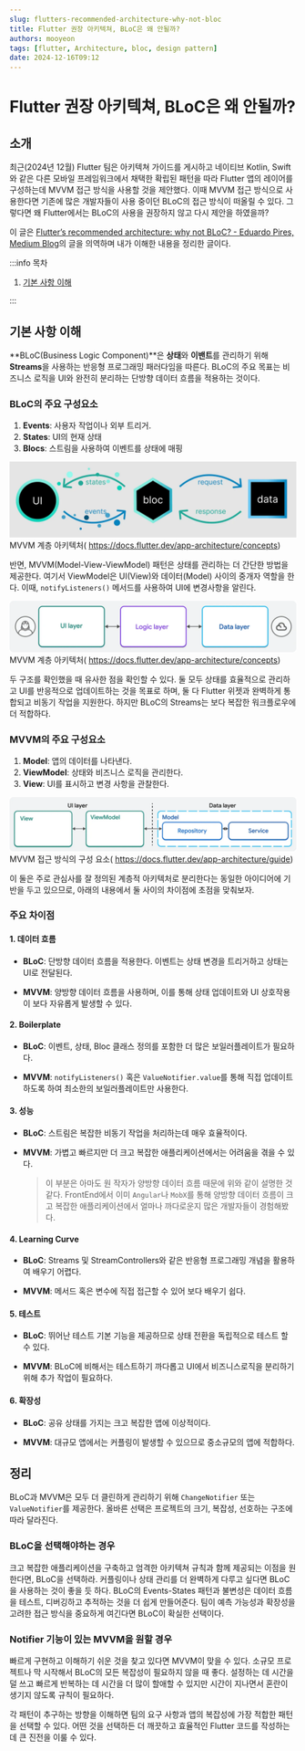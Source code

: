 ```yaml
---
slug: flutters-recommended-architecture-why-not-bloc
title: Flutter 권장 아키텍쳐, BLoC은 왜 안될까?
authors: mooyeon
tags: [flutter, Architecture, bloc, design pattern]
date: 2024-12-16T09:12
---
```


# Flutter 권장 아키텍쳐, BLoC은 왜 안될까?

## 소개

최근(2024년 12월) Flutter 팀은 아키텍쳐 가이드를 게시하고 네이티브 Kotlin, Swift와 같은 다른 모바일 프레임워크에서 채택한 확립된 패턴을 따라 Flutter 앱의 레이어를 구성하는데 MVVM 접근 방식을 사용할 것을 제안했다. 이때 MVVM 접근 방식으로 사용한다면 기존에 많은 개발자들이 사용 중이던 BLoC의 접근 방식이 떠올릴 수 있다. 그렇다면 왜 Flutter에서는 BLoC의 사용을 권장하지 않고 다시 제안을 하였을까?

이 글은 [Flutter’s recommended architecture: why not BLoC? - Eduardo Pires, Medium Blog](https://empires.medium.com/flutters-recommended-architecture-why-not-bloc-6cccc1d078d3)의 글을 의역하며 내가 이해한 내용을 정리한 글이다.

:::info 목차

1. [기본 사항 이해](#기본-사항-이해)

:::

<!--truncate-->

## 기본 사항 이해

**BLoC(Business Logic Component)**은 **상태**와 **이밴트**를 관리하기 위해 **Streams**을 사용하는 반응형 프로그래밍 패러다임을 따른다. BLoC의 주요 목표는 비즈니스 로직을 UI와 완전히 분리하는 단방향 데이터 흐름을 적용하는 것이다.

### BLoC의 주요 구성요소

1. **Events**: 사용자 작업이나 외부 트리거.
2. **States**: UI의 현재 상태
3. **Blocs**: 스트림을 사용하여 이벤트를 상태에 매핑

![Bloc Architecture](./images/2024-12-16-flutters-recommended-architecture-why-not-bloc/bloc_architecture.webp)
MVVM 계층 아키텍처( https://docs.flutter.dev/app-architecture/concepts)

반면, MVVM(Model-View-ViewModel) 패턴은 상태를 관리하는 더 간단한 방법을 제공한다. 여기서 ViewModel은 UI(View)와 데이터(Model) 사이의 중개자 역할을 한다. 이때, `notifyListeners()` 메서드를 사용하여 UI에 변경사항을 알린다.

![MVVM Architecture](./images/2024-12-16-flutters-recommended-architecture-why-not-bloc/mvvm_architecture.webp)
MVVM 계층 아키텍처( https://docs.flutter.dev/app-architecture/concepts)

두 구조를 확인했을 때 유사한 점을 확인할 수 있다. 둘 모두 상태를 효율적으로 관리하고 UI를 반응적으로 업데이트하는 것을 목표로 하며, 둘 다 Flutter 위젯과 완벽하게 통합되고 비동기 작업을 지원한다. 하지만 BLoC의 Streams는 보다 복잡한 워크플로우에 더 적합하다.

### MVVM의 주요 구성요소

1. **Model**: 앱의 데이터를 나타낸다.
2. **ViewModel**: 상태와 비즈니스 로직을 관리한다.
3. **View**: UI를 표시하고 변경 사항을 관찰한다.

![MVVM Architecture 1](./images/2024-12-16-flutters-recommended-architecture-why-not-bloc/mvvm_architecture_1.webp)
MVVM 접근 방식의 구성 요소( https://docs.flutter.dev/app-architecture/guide)

이 둘은 주로 관심사를 잘 정의된 계층적 아키텍처로 분리한다는 동일한 아이디어에 기반을 두고 있으므로, 아래의 내용에서 둘 사이의 차이점에 초점을 맞춰보자.

### 주요 차이점

#### 1. 데이터 흐름

- **BLoC**: 단방향 데이터 흐름을 적용한다. 이벤트는 상태 변경을 트리거하고 상태는 UI로 전달된다.

- **MVVM**: 양방향 데이터 흐름을 사용하며, 이를 통해 상태 업데이트와 UI 상호작용이 보다 자유롭게 발생할 수 있다.

#### 2. Boilerplate

- **BLoC**: 이벤트, 상태, Bloc 클래스 정의를 포함한 더 많은 보일러플레이트가 필요하다.

- **MVVM**: `notifyListeners()` 혹은 `ValueNotifier.value`를 통해 직접 업데이트하도록 하여 최소한의 보일러플레이트만 사용한다.

#### 3. 성능

- **BLoC**: 스트림은 복잡한 비동기 작업을 처리하는데 매우 효율적이다.

- **MVVM**: 가볍고 빠르지만 더 크고 복잡한 애플리케이션에서는 어려움을 겪을 수 있다.

  > 이 부분은 아마도 원 작자가 양방향 데이터 흐름 때문에 위와 같이 설명한 것 같다. FrontEnd에서 이미 `Angular`나 `MobX`를 통해 양방향 데이터 흐름이 크고 복잡한 애플리케이션에서 얼마나 까다로운지 많은 개발자들이 경험해봤다.

#### 4. Learning Curve

- **BLoC**: Streams 및 StreamControllers와 같은 반응형 프로그래밍 개념을 활용하여 배우기 어렵다.

- **MVVM**: 메서드 혹은 변수에 직접 접근할 수 있어 보다 배우기 쉽다.

#### 5. 테스트

- **BLoC**: 뛰어난 테스트 기본 기능을 제공하므로 상태 전환을 독립적으로 테스트 할 수 있다.

- **MVVM**: BLoC에 비해서는 테스트하기 까다롭고 UI에서 비즈니스로직을 분리하기 위해 추가 작업이 필요하다.

#### 6. 확장성

- **BLoC**: 공유 상태를 가지는 크고 복잡한 앱에 이상적이다.

- **MVVM**: 대규모 앱에서는 커플링이 발생할 수 있으므로 중소규모의 앱에 적합하다.

## 정리

BLoC과 MVVM은 모두 더 클린하게 관리하기 위해 `ChangeNotifier` 또는 `ValueNotifier`를 제공한다. 올바른 선택은 프로젝트의 크기, 복잡성, 선호하는 구조에 따라 달라진다.

### BLoC을 선택해야하는 경우

크고 복잡한 애플리케이션을 구축하고 엄격한 아키텍쳐 규칙과 함께 제공되는 이점을 원한다면, BLoC을 선택하라. 커플링이나 상태 관리를 더 완벽하게 다루고 싶다면 BLoC을 사용하는 것이 좋을 듯 하다. BLoC의 Events-States 패턴과 불변성은 데이터 흐름을 테스트, 디버깅하고 추적하는 것을 더 쉽게 만들어준다. 팀이 예측 가능성과 확장성을 고려한 접근 방식을 중요하게 여긴다면 BLoC이 확실한 선택이다.

### Notifier 기능이 있는 MVVM을 원할 경우

빠르게 구현하고 이해하기 쉬운 것을 찾고 있다면 MVVM이 맞을 수 있다. 소규모 프로젝트나 막 시작해서 BLoC의 모든 복잡성이 필요하지 않을 때 좋다. 설정하는 데 시간을 덜 쓰고 빠르게 반복하는 데 시간을 더 많이 할애할 수 있지만 시간이 지나면서 혼란이 생기지 않도록 규칙이 필요하다.

각 패턴이 추구하는 방향을 이해하면 팀의 요구 사항과 앱의 복잡성에 가장 적합한 패턴을 선택할 수 있다. 어떤 것을 선택하든 더 깨끗하고 효율적인 Flutter 코드를 작성하는데 큰 진전을 이룰 수 있다.
